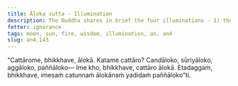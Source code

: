 ```yaml
---
title: Āloka sutta - Illumination
description: The Buddha shares in brief the four illuminations - 1) the moon, 2) the sun, 3) fire, and 4) wisdom.
fetter: ignorance
tags: moon, sun, fire, wisdom, illumination, an, an4
slug: an4.143
---
```


“Cattārome, bhikkhave, ālokā. Katame cattāro? Candāloko, sūriyāloko, aggāloko, paññāloko— Ime kho, bhikkhave, cattāro ālokā. Etadaggaṁ, bhikkhave, imesaṁ catunnaṁ ālokānaṁ yadidaṁ paññāloko”ti.
